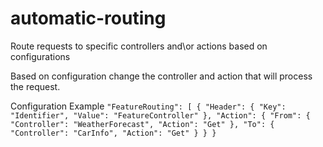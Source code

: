 # automatic-routing
Route requests to specific controllers and\or actions based on configurations

Based on configuration change the controller and action that will process the request.

Configuration Example
`"FeatureRouting": [
  {
    "Header": {
      "Key": "Identifier",
      "Value": "FeatureController"
    },
    "Action": {
      "From": {
        "Controller": "WeatherForecast",
        "Action": "Get"
      },
      "To": {
        "Controller": "CarInfo",
        "Action": "Get"
      }
    }
  }`
  
